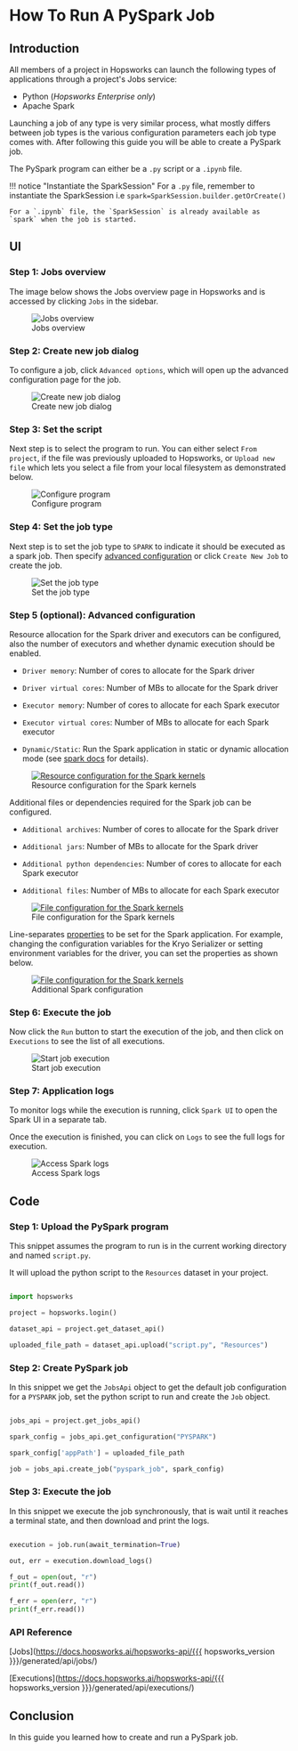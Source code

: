 # How To Run A PySpark Job

## Introduction

All members of a project in Hopsworks can launch the following types of applications through a project's Jobs service:

- Python (*Hopsworks Enterprise only*)
- Apache Spark

Launching a job of any type is very similar process, what mostly differs between job types is
the various configuration parameters each job type comes with. After following this guide you will be able to create a PySpark job.

The PySpark program can either be a `.py` script or a `.ipynb` file.

!!! notice "Instantiate the SparkSession"
    For a `.py` file, remember to instantiate the SparkSession i.e `spark=SparkSession.builder.getOrCreate()`

    For a `.ipynb` file, the `SparkSession` is already available as `spark` when the job is started.

## UI

### Step 1: Jobs overview

The image below shows the Jobs overview page in Hopsworks and is accessed by clicking `Jobs` in the sidebar.

<p align="center">
  <figure>
    <img src="../../../../assets/images/guides/jobs/jobs_overview.png" alt="Jobs overview">
    <figcaption>Jobs overview</figcaption>
  </figure>
</p>

### Step 2: Create new job dialog

To configure a  job, click `Advanced options`, which will open up the advanced configuration page for the job.

<p align="center">
  <figure>
    <img src="../../../../assets/images/guides/jobs/create_new_job.png" alt="Create new job dialog">
    <figcaption>Create new job dialog</figcaption>
  </figure>
</p>

### Step 3: Set the script

Next step is to select the program to run. You can either select `From project`, if the file was previously uploaded to Hopsworks, or `Upload new file` which lets you select a file from your local filesystem as demonstrated below.

<p align="center">
  <figure>
    <img src="../../../../assets/images/guides/jobs/upload_job_py_file.gif" alt="Configure program">
    <figcaption>Configure program</figcaption>
  </figure>
</p>

### Step 4: Set the job type

Next step is to set the job type to `SPARK` to indicate it should be executed as a spark job. Then specify [advanced configuration](#step-5-optional-advanced-configuration) or click `Create New Job` to create the job.

<p align="center">
  <figure>
    <img src="../../../../assets/images/guides/jobs/advanced_configuration_pyspark.png" alt="Set the job type">
    <figcaption>Set the job type</figcaption>
  </figure>
</p>

### Step 5 (optional): Advanced configuration

Resource allocation for the Spark driver and executors can be configured, also the number of executors and whether dynamic execution should be enabled.

* `Driver memory`: Number of cores to allocate for the Spark driver

* `Driver virtual cores`: Number of MBs to allocate for the Spark driver

* `Executor memory`: Number of cores to allocate for each Spark executor

* `Executor virtual cores`: Number of MBs to allocate for each Spark executor

* `Dynamic/Static`: Run the Spark application in static or dynamic allocation mode (see [spark docs](https://spark.apache.org/docs/latest/configuration.html#dynamic-allocation) for details).


<p align="center">
  <figure>
    <a  href="../../../../assets/images/guides/jupyter/spark_resource_and_compute.png">
      <img src="../../../../assets/images/guides/jupyter/spark_resource_and_compute.png" alt="Resource configuration for the Spark kernels">
    </a>
    <figcaption>Resource configuration for the Spark kernels</figcaption>
  </figure>
</p>

Additional files or dependencies required for the Spark job can be configured.

* `Additional archives`: Number of cores to allocate for the Spark driver

* `Additional jars`: Number of MBs to allocate for the Spark driver

* `Additional python dependencies`: Number of cores to allocate for each Spark executor

* `Additional files`: Number of MBs to allocate for each Spark executor

<p align="center">
  <figure>
    <a  href="../../../../assets/images/guides/jupyter/spark_additional_files.png">
      <img src="../../../../assets/images/guides/jupyter/spark_additional_files.png" alt="File configuration for the Spark kernels">
    </a>
    <figcaption>File configuration for the Spark kernels</figcaption>
  </figure>
</p>

Line-separates [properties](https://spark.apache.org/docs/3.1.1/configuration.html) to be set for the Spark application. For example, changing the configuration variables for the Kryo Serializer or setting environment variables for the driver, you can set the properties as shown below.

<p align="center">
  <figure>
    <a  href="../../../../assets/images/guides/jupyter/spark_properties.png">
      <img src="../../../../assets/images/guides/jupyter/spark_properties.png" alt="File configuration for the Spark kernels">
    </a>
    <figcaption>Additional Spark configuration</figcaption>
  </figure>
</p>

### Step 6: Execute the job

Now click the `Run` button to start the execution of the job, and then click on `Executions` to see the list of all executions.


<p align="center">
  <figure>
    <img src="../../../../assets/images/guides/jobs/start_job_pyspark.gif" alt="Start job execution">
    <figcaption>Start job execution</figcaption>
  </figure>
</p>

### Step 7: Application logs

To monitor logs while the execution is running, click `Spark UI` to open the Spark UI in a separate tab. 

Once the execution is finished, you can click on `Logs` to see the full logs for execution.

<p align="center">
  <figure>
    <img src="../../../../assets/images/guides/jobs/spark_logs.png" alt="Access Spark logs">
    <figcaption>Access Spark logs</figcaption>
  </figure>
</p>

## Code

### Step 1: Upload the PySpark program

This snippet assumes the program to run is in the current working directory and named `script.py`. 

It will upload the python script to the `Resources` dataset in your project.

```python

import hopsworks

project = hopsworks.login()

dataset_api = project.get_dataset_api()

uploaded_file_path = dataset_api.upload("script.py", "Resources")

```


### Step 2: Create PySpark job

In this snippet we get the `JobsApi` object to get the default job configuration for a `PYSPARK` job, set the python script to run and create the `Job` object.

```python

jobs_api = project.get_jobs_api()

spark_config = jobs_api.get_configuration("PYSPARK")

spark_config['appPath'] = uploaded_file_path

job = jobs_api.create_job("pyspark_job", spark_config)

```

### Step 3: Execute the job

In this snippet we execute the job synchronously, that is wait until it reaches a terminal state, and then download and print the logs.

```python

execution = job.run(await_termination=True)

out, err = execution.download_logs()

f_out = open(out, "r")
print(f_out.read())

f_err = open(err, "r")
print(f_err.read())

```

### API Reference

[Jobs](https://docs.hopsworks.ai/hopsworks-api/{{{ hopsworks_version }}}/generated/api/jobs/)

[Executions](https://docs.hopsworks.ai/hopsworks-api/{{{ hopsworks_version }}}/generated/api/executions/)

## Conclusion

In this guide you learned how to create and run a PySpark job.